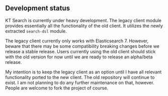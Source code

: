 ## Development status

KT Search is currently under heavy development. The legacy client module provides essentially all the functionality of the old client. It utilizes the newly extracted `search-dsl` module.

The legacy client currently only works with Elasticsearch 7. However, beware that there may be some compatibility breaking changes before we release a stable release. Users currently using the old client should stick with the old version for now until we are ready to release an alpha/beta release. 

My intention is to keep the legacy client as an option until I have all relevant functionality ported to the new client. The old repository will continue to exist. I am not planning to do any further maintenance on that, however. People are welcome to fork the project of course.